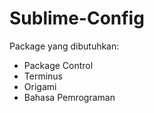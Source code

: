 # Sublime-Config
Package yang dibutuhkan:
* Package Control
* Terminus
* Origami
* Bahasa Pemrograman
